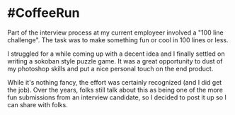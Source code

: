 #CoffeeRun
=========

Part of the interview process at my current employeer involved a "100 line challenge".  The task was to make something fun or cool in 100 lines or less.  

I struggled for a while coming up with a decent idea and I finally settled on writing a sokoban style puzzle game.  It was a great opportunity to dust of my photoshop skills and put a nice personal touch on the end product.  

While it's nothing fancy, the effort was certainly recognized (and I did get the job).  Over the years, folks still talk about this as being one of the more fun submissions from an interview candidate, so I decided to post it up so I can share with folks.

